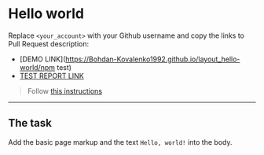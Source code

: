# Hello world
Replace `<your_account>` with your Github username and copy the links to Pull Request description:
- [DEMO LINK](https://Bohdan-Kovalenko1992.github.io/layout_hello-world/npm test)
- [TEST REPORT LINK](https://Bohdan-Kovalenko1992.github.io/layout_hello-world/report/html_report/)

> Follow [this instructions](https://mate-academy.github.io/layout_task-guideline/#how-to-solve-the-layout-tasks-on-github)
___

## The task 
Add the basic page markup and the text `Hello, world!` into the body.
